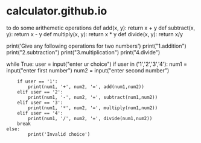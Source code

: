 # calculator.github.io
to do some arithemetic operations
def add(x, y):
    return x + y
def subtract(x, y):
    return x - y
def multiply(x, y):
    return x * y
def divide(x, y):
    return x/y

print('Give any following operations for two numbers')
print("1.addition")
print("2.subtraction")
print("3.multiplication")
print("4.divide")

while True:
    user = input("enter ur choice")
    if user in ('1','2','3','4'):
        num1 = input("enter first number")
        num2 = input("enter second number")

        if user == '1':
            print(num1, '+', num2, '=', add(num1,num2))
        elif user == '2':
            print(num1, '-', num2, '=', subtract(num1,num2))
        elif user == '3':
            print(num1, '*', num2, '=', multiply(num1,num2))
        elif user == '4':
            print(num1, '/', num2, '=', divide(num1,num2))
        break
    else:
            print('Invalid choice')
